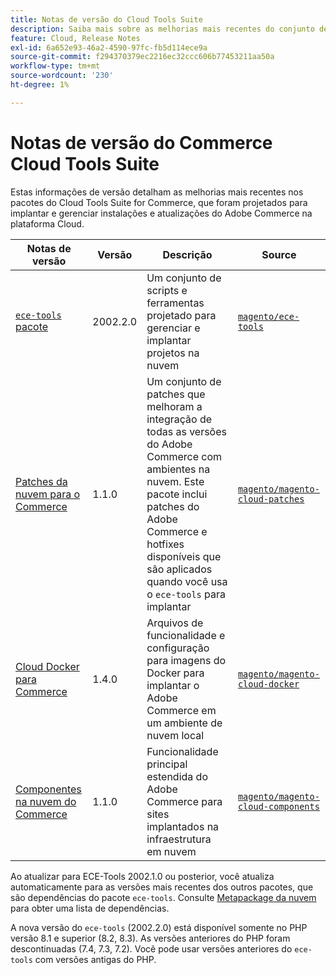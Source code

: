 ```yaml
---
title: Notas de versão do Cloud Tools Suite
description: Saiba mais sobre as melhorias mais recentes do conjunto de ferramentas da nuvem para o Adobe Commerce.
feature: Cloud, Release Notes
exl-id: 6a652e93-46a2-4590-97fc-fb5d114ece9a
source-git-commit: f294370379ec2216ec32ccc606b77453211aa50a
workflow-type: tm+mt
source-wordcount: '230'
ht-degree: 1%

---
```


# Notas de versão do Commerce Cloud Tools Suite

Estas informações de versão detalham as melhorias mais recentes nos pacotes do Cloud Tools Suite for Commerce, que foram projetados para implantar e gerenciar instalações e atualizações do Adobe Commerce na plataforma Cloud.

| Notas de versão | Versão | Descrição | Source |
| ----------------- |-----------| ---------------------------------------- | --------------------------- |
| [`ece-tools` pacote](ece-tools-package.md) | 2002.2.0 | Um conjunto de scripts e ferramentas projetado para gerenciar e implantar projetos na nuvem | [`magento/ece-tools`](https://github.com/magento/ece-tools/tree/2002.2.0) |
| [Patches da nuvem para o Commerce](cloud-patches.md) | 1.1.0 | Um conjunto de patches que melhoram a integração de todas as versões do Adobe Commerce com ambientes na nuvem. Este pacote inclui patches do Adobe Commerce e hotfixes disponíveis que são aplicados quando você usa o `ece-tools` para implantar | [`magento/magento-cloud-patches`](https://github.com/magento/magento-cloud-patches/tree/1.1.0) |
| [Cloud Docker para Commerce](cloud-docker.md) | 1.4.0 | Arquivos de funcionalidade e configuração para imagens do Docker para implantar o Adobe Commerce em um ambiente de nuvem local | [`magento/magento-cloud-docker`](https://github.com/magento/magento-cloud-docker/tree/1.0) |
| [Componentes na nuvem do Commerce](cloud-components.md) | 1.1.0 | Funcionalidade principal estendida do Adobe Commerce para sites implantados na infraestrutura em nuvem | [`magento/magento-cloud-components`](https://github.com/magento/magento-cloud-components/tree/1.1.0) |

Ao atualizar para ECE-Tools 2002.1.0 ou posterior, você atualiza automaticamente para as versões mais recentes dos outros pacotes, que são dependências do pacote `ece-tools`. Consulte [Metapackage da nuvem](../development/overview.md#cloud-metapackage) para obter uma lista de dependências.

A nova versão do `ece-tools` (2002.2.0) está disponível somente no PHP versão 8.1 e superior (8.2, 8.3). As versões anteriores do PHP foram descontinuadas (7.4, 7.3, 7.2). Você pode usar versões anteriores do `ece-tools` com versões antigas do PHP.
